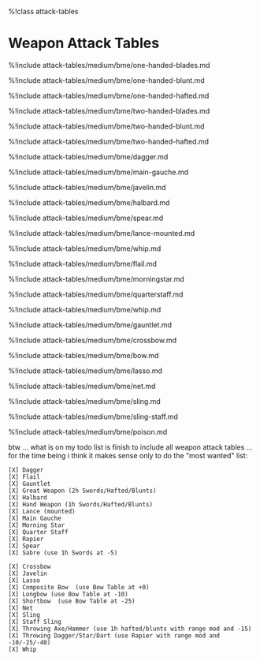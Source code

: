 %!class attack-tables

# Weapon Attack Tables

%!include attack-tables/medium/bme/one-handed-blades.md

%!include attack-tables/medium/bme/one-handed-blunt.md

%!include attack-tables/medium/bme/one-handed-hafted.md

%!include attack-tables/medium/bme/two-handed-blades.md

%!include attack-tables/medium/bme/two-handed-blunt.md

%!include attack-tables/medium/bme/two-handed-hafted.md

%!include attack-tables/medium/bme/dagger.md

%!include attack-tables/medium/bme/main-gauche.md

%!include attack-tables/medium/bme/javelin.md

%!include attack-tables/medium/bme/halbard.md

%!include attack-tables/medium/bme/spear.md

%!include attack-tables/medium/bme/lance-mounted.md

%!include attack-tables/medium/bme/whip.md

%!include attack-tables/medium/bme/flail.md

%!include attack-tables/medium/bme/morningstar.md

%!include attack-tables/medium/bme/quarterstaff.md

%!include attack-tables/medium/bme/whip.md

%!include attack-tables/medium/bme/gauntlet.md

%!include attack-tables/medium/bme/crossbow.md

%!include attack-tables/medium/bme/bow.md

%!include attack-tables/medium/bme/lasso.md

%!include attack-tables/medium/bme/net.md

%!include attack-tables/medium/bme/sling.md

%!include attack-tables/medium/bme/sling-staff.md

%!include attack-tables/medium/bme/poison.md

btw ... what is on my todo list is finish to include all weapon attack tables ... for the time being i think it makes sense only to do the "most wanted" list:

```
[X] Dagger
[X] Flail
[X] Gauntlet
[X] Great Weapon (2h Swords/Hafted/Blunts)
[X] Halbard
[X] Hand Weapon (1h Swords/Hafted/Blunts)
[X] Lance (mounted)
[X] Main Gauche
[X] Morning Star
[X] Quarter Staff
[X] Rapier
[X] Spear
[X] Sabre (use 1h Swords at -5)

[X] Crossbow
[X] Javelin
[X] Lasso
[X] Composite Bow  (use Bow Table at +0)
[X] Longbow (use Bow Table at -10)
[X] Shortbow  (use Bow Table at -25)
[X] Net
[X] Sling
[X] Staff Sling
[X] Throwing Axe/Hammer (use 1h hafted/blunts with range mod and -15)
[X] Throwing Dagger/Star/Dart (use Rapier with range mod and -10/-25/-40)
[X] Whip
```